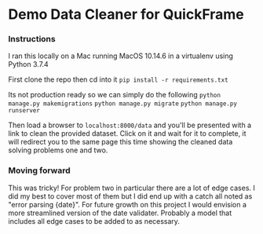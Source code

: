 # Demo Data Cleaner for QuickFrame

### Instructions
I ran this locally on a Mac running MacOS 10.14.6 in a virtualenv using Python 3.7.4

First clone the repo then cd into it
`pip install -r requirements.txt`

Its not production ready so we can simply do the following
`python manage.py makemigrations`
`python manage.py migrate`
`python manage.py runserver`

Then load a browser to `localhost:8000/data` and you'll be presented with a link to clean the provided dataset. Click on it and wait for it to complete, it will redirect you to the same page this time showing the cleaned data solving problems one and two.


### Moving forward

This was tricky! For problem two in particular there are a lot of edge cases. I did my best to cover most of them but I did end up with a catch all noted as "error parsing {date}". For future growth on this project I would envision a more streamlined version of the date validater. Probably a model that includes all edge cases to be added to as necessary. 
